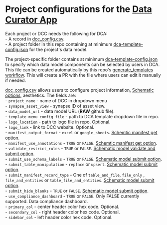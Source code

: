 # Project configurations for the [Data Curator App](github.com/sage-Bionetworks/data_curator)

Each project or DCC needs the following for DCA:  
    - A record in [dcc_config.csv](dcc_config.csv).  
    - A project folder in this repo containing at minimum [dca-template-config.json](demo/dca-template-config.json) for the project's data model.  

The project-specific folder contains at minimum [dca-template-config.json](demo/dca-template-config.json) to specify which data model components can be selected by users in DCA. This file can be created automatically by this repo's [generate_templates workflow](.github/workflows/generate_templates.yml). This will create a PR with the file where users can edit it manually if needed.

[dcc_config.csv](dcc_config.csv) allows users to configure project information, [Schematic options](https://sage-schematic.readthedocs.io/en/develop/cli_reference.html), aesthetics. The fields are:  
    - `project_name` - name of DCC in dropdown menu  
    - `synapse_asset_view` - synapse ID of asset view.  
    - `data_model_url` - data model URL (**RAW** github file).  
    - `template_menu_config_file` - path to DCA template dropdown file in repo.  
    - `logo_location` - path to logo file in repo. Optional.  
    - `logo_link` - link to DCC website. Optional.  
    - `manifest_output_format` - `excel` or `google_sheets`. [Schemtic manifest get option](https://sage-schematic.readthedocs.io/en/develop/cli_reference.html#schematic-manifest-get).  
    - `manifest_use_annotations` - `TRUE` or `FALSE`. [Schemtic manifest get option](https://sage-schematic.readthedocs.io/en/develop/cli_reference.html#schematic-manifest-get).  
    - `validate_restrict_rules` - `TRUE` or `FALSE`. [Schematic model validate and submit option](https://sage-schematic.readthedocs.io/en/develop/cli_reference.html#schematic-model-validate).  
    - `submit_use_schema_labels` - `TRUE` or `FALSE`. [Schematic model submit option](https://sage-schematic.readthedocs.io/en/develop/cli_reference.html#schematic-model-submit).  
    - `submit_table_manipulation` - `replace` or `upsert`. [Schematic model submit option](https://sage-schematic.readthedocs.io/en/develop/cli_reference.html#schematic-model-submit).  
    - `submit_manifest_record_type` - One of `table_and_file`, `file_only` , `file_and_entities` or `table_file_and_entities`. [Schematic model submit option](https://sage-schematic.readthedocs.io/en/develop/cli_reference.html#schematic-model-submit).  
    - `submit_hide_blanks` - `TRUE` or `FALSE`. [Schematic model submit option](https://sage-schematic.readthedocs.io/en/develop/cli_reference.html#schematic-model-submit).  
    - `use_compliance_dashboard` - `TRUE` or `FALSE`. Only FALSE currently supported. Data compliance dashboard.   
    - `primary_col` - center header color hex code. Optional.  
    - `secondary_col` - right header color hex code. Optional.  
    - `sidebar_col` - left header color hex code. Optional.   
